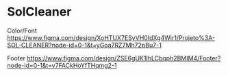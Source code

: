 # SolCleaner

Color/Font
https://www.figma.com/design/XoHTUX7ESyVH0IdXg4Wir1/Projeto%3A-SOL-CLEANER?node-id=0-1&t=yGoa7RZ7Mh72pBu7-1

Footer
https://www.figma.com/design/ZSE6gUK1IhLCbqph2BMIM4/Footer?node-id=0-1&t=v7FACkHoYfTHqmg2-1